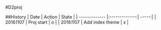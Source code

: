 #D2proj

##History
| Date          | Action        | State  |
| ------------- |:-------------:| -----:|
| 2016*11*07      | Proj start | o     |
| 2016*11*07      | Add index theme      |   x |
